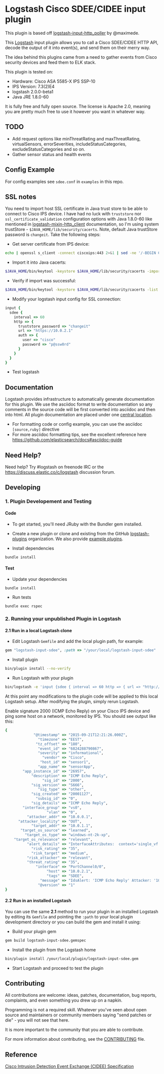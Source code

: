 # Logstash Cisco SDEE/CIDEE input plugin

This plugin is based off [logstash-input-http_poller](https://github.com/logstash-plugins/logstash-input-http_poller) by @maximede.

This [Logstash](https://github.com/elasticsearch/logstash) input plugin allows you to call a Cisco SDEE/CIDEE HTTP API, decode the output of it into event(s), and send them on their merry way.

The idea behind this plugins came from a need to gather events from Cisco security devices and feed them to ELK stack.

This plugin is tested on:
* Hardware: Cisco ASA 5585-X IPS SSP-10
* IPS Version: 7.3(2)E4
* logstash 2.0.0-beta1
* Java JRE 1.8.0-60

It is fully free and fully open source. The license is Apache 2.0, meaning you are pretty much free to use it however you want in whatever way.

## TODO
- Add request options like minThreatRating and maxThreatRating, virtualSensors, errorSeverities, includeStatusCategories, excludeStatusCategories and so on.
- Gather sensor status and health events

## Config Example

For config examples see `sdee.conf` in `examples` in this repo.

## SSL notes

You need to import host SSL certificate in Java trust store to be able to connect to Cisco IPS device.
I have had no luck with `truststore` nor `ssl_certificate_validation` configuration options with Java 1.8.0-60 like mentioned in [logstash-mixin-http_client](https://github.com/logstash-plugins/logstash-mixin-http_client) documentation,
so I'm using system trustStore - `$JAVA_HOME/lib/security/cacerts`. Note, default Java trustStore password is `changeit`.
Take the following steps:

* Get server certificate from IPS device:
```sh
echo | openssl s_client -connect ciscoips:443 2>&1 | sed -ne '/-BEGIN CERTIFICATE-/,/-END CERTIFICATE-/p' > cert.pem
```

* Import it into Java cacerts:
```sh
$JAVA_HOME/bin/keytool -keystore $JAVA_HOME/lib/security/cacerts -importcert -alias ciscoips -file cert.pem
```

* Verify if import was successful:
```sh
$JAVA_HOME/bin/keytool -keystore $JAVA_HOME/lib/security/cacerts -list
```

* Modify your logstash input config for SSL connection:
```ruby
input {
  sdee { 
    interval => 60  
    http => { 
      truststore_password => "changeit" 
      url => "https://10.0.2.1"  
      auth => {
        user => "cisco"
        password => "p@ssw0rd"
      }
    }
  }
}
```

* Test logstash

## Documentation

Logstash provides infrastructure to automatically generate documentation for this plugin. We use the asciidoc format to write documentation so any comments in the source code will be first converted into asciidoc and then into html. All plugin documentation are placed under one [central location](http://www.elasticsearch.org/guide/en/logstash/current/).

- For formatting code or config example, you can use the asciidoc `[source,ruby]` directive
- For more asciidoc formatting tips, see the excellent reference here https://github.com/elasticsearch/docs#asciidoc-guide

## Need Help?

Need help? Try #logstash on freenode IRC or the https://discuss.elastic.co/c/logstash discussion forum.

## Developing

### 1. Plugin Developement and Testing

#### Code
- To get started, you'll need JRuby with the Bundler gem installed.

- Create a new plugin or clone and existing from the GitHub [logstash-plugins](https://github.com/logstash-plugins) organization. We also provide [example plugins](https://github.com/logstash-plugins?query=example).

- Install dependencies
```sh
bundle install
```

#### Test

- Update your dependencies

```sh
bundle install
```

- Run tests

```sh
bundle exec rspec
```

### 2. Running your unpublished Plugin in Logstash

#### 2.1 Run in a local Logstash clone

- Edit Logstash `Gemfile` and add the local plugin path, for example:
```ruby
gem "logstash-input-sdee", :path => "/your/local/logstash-input-sdee"
```
- Install plugin
```sh
bin/plugin install --no-verify
```
- Run Logstash with your plugin
```sh
bin/logstash -e 'input {sdee { interval => 60 http => { url => "http://ciscoips" auth => {user => "cisco" password => "p@ssw0rd"}} session_file => "/tmp/session.db" }}'
```
At this point any modifications to the plugin code will be applied to this local Logstash setup. After modifying the plugin, simply rerun Logstash.

Enable signature 2000 (ICMP Echo Reply) on your Cisco IPS device and ping some host on a network, monitored by IPS.
You should see output like this:

```ruby
{
             "@timestamp" => "2015-09-21T12:21:26.000Z",
               "timezone" => "EEST",
              "tz_offset" => "180",
               "event_id" => "6824288790867",
               "severity" => "informational",
                 "vendor" => "Cisco",
                "host_id" => "sensor1",
               "app_name" => "sensorApp",
        "app_instance_id" => "26957",
            "description" => "ICMP Echo Reply",
                 "sig_id" => "2000",
            "sig_version" => "S666",
               "sig_type" => "other",
            "sig_created" => "20001127",
              "subsig_id" => "0",
            "sig_details" => "ICMP Echo Reply",
        "interface_group" => "vs0",
                   "vlan" => "0",
          "attacker_addr" => "10.0.0.1",
      "attacker_locality" => "OUT",
            "target_addr" => "10.0.1.1",
       "target_os_source" => "learned",
         "target_os_type" => "windows-nt-2k-xp",
    "target_os_relevance" => "relevant",
          "alert_details" => "InterfaceAttributes:  context='single_vf' physical='Unknown' backplane='PortChannel0/0' ; ",
            "risk_rating" => "35",
            "risk_target" => "medium",
          "risk_attacker" => "relevant",
          "threat_rating" => "35",
              "interface" => "PortChannel0/0",
                   "host" => "10.0.2.1",
                   "tags" => "SDEE",
                "message" => "IdsAlert: 'ICMP Echo Reply' Attacker: '10.0.0.1' Target: '10.0.1.1' SigId: '2000'",
               "@version" => "1"
}
```

#### 2.2 Run in an installed Logstash

You can use the same **2.1** method to run your plugin in an installed Logstash by editing its `Gemfile` and pointing the `:path` to your local plugin development directory or you can build the gem and install it using:

- Build your plugin gem
```sh
gem build logstash-input-sdee.gemspec
```
- Install the plugin from the Logstash home
```sh
bin/plugin install /your/local/plugin/logstash-input-sdee.gem
```
- Start Logstash and proceed to test the plugin

## Contributing

All contributions are welcome: ideas, patches, documentation, bug reports, complaints, and even something you drew up on a napkin.

Programming is not a required skill. Whatever you've seen about open source and maintainers or community members  saying "send patches or die" - you will not see that here.

It is more important to the community that you are able to contribute.

For more information about contributing, see the [CONTRIBUTING](https://github.com/elasticsearch/logstash/blob/master/CONTRIBUTING.md) file.

## Reference
[Cisco Intrusion Detection Event Exchange (CIDEE) Specification](http://www.cisco.com/c/en/us/td/docs/security/ips/specs/CIDEE_Specification.html)
